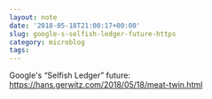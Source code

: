 ```yaml
---
layout: note
date: '2018-05-18T21:00:17+00:00'
slug: google-s-selfish-ledger-future-https
category: microblog
tags:
---
```

Google's “Selfish Ledger” future: https://hans.gerwitz.com/2018/05/18/meat-twin.html

